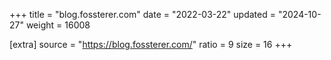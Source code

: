 +++
title = "blog.fossterer.com"
date = "2022-03-22"
updated = "2024-10-27"
weight = 16008

[extra]
source = "https://blog.fossterer.com/"
ratio = 9
size = 16
+++
